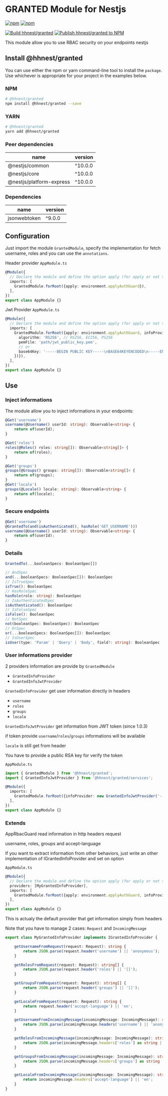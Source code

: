 # GRANTED Module for Nestjs

[![npm](https://img.shields.io/npm/v/%40hhnest%2Fgranted?style=for-the-badge&logo=npm)](https://www.npmjs.com/package/@hhnest/granted)
[![npm](https://img.shields.io/npm/v/%40hhnest%2Fgranted?style=for-the-badge&logo=github&label=github)](https://github.com/hhnest/granted)

[![Build hhnest/granted](https://github.com/hhnest/granted/actions/workflows/main.yml/badge.svg)](https://github.com/hhnest/granted/actions/workflows/main.yml)
[![Publish hhnest/granted to NPM](https://github.com/hhnest/granted/actions/workflows/tag.yml/badge.svg)](https://github.com/hhnest/granted/actions/workflows/tag.yml)



This module allow you to use RBAC security on your endpoints nestjs

## Install @hhnest/granted

You can use either the npm or yarn command-line tool to install the `package`.    
Use whichever is appropriate for your project in the examples below.

### NPM

```bash
# @hhnest/granted
npm install @hhnest/granted --save 
```

### YARN

```bash
# @hhnest/granted
yarn add @hhnest/granted
```

### Peer dependencies

| name | version |
|---|---|
| @nestjs/common | ^10.0.0 |
| @nestjs/core | ^10.0.0 |
| @nestjs/platform-express | ^10.0.0 |

### Dependencies
| name | version |
|---|---|
| jsonwebtoken | ^9.0.0 |

## Configuration

Just import the module `GrantedModule`, specify the implementation for fetch username, roles  and you can use the `annotations`.   


Header provider
`AppModule.ts`
```typescript
@Module({
  // Declare the module and define the option apply (for apply or not the security)
  imports: [
    GrantedModule.forRoot({apply: environment.applyAuthGuard}),
  ],
})
export class AppModule {}
```

Jwt Provider
`AppModule.ts`
```typescript
@Module({
  // Declare the module and define the option apply (for apply or not the security) and GrantedInfoJwtProvider (for decode user info from jwt token)
  imports: [
    GrantedModule.forRoot({apply: environment.applyAuthGuard, infoProvider: new GrantedInfoJwtProvider({
      algorithm: 'RS256', // RS256, EC256, PS256
      pemFile: 'path/jwt_public_key.pem',
      // or
      base64Key: '-----BEGIN PUBLIC KEY-----\nBASE64KEYENCODED\n-----END PUBLIC KEY-----'
    })}),
  ],
})
export class AppModule {}
```

## Use

### Inject informations

The module allow you to inject informations in your endpoints:

```typescript
@Get('username')
username(@Username() userId: string): Observable<string> {
    return of(userId);
}

@Get('roles')
roles(@Roles() roles: string[]): Observable<string[]> {
    return of(roles);
}

@Get('groups')
groups(@Groups() groups: string[]): Observable<string[]> {
    return of(groups);
}
@Get('locale')
groups(@Locale() locale: string): Observable<string> {
    return of(locale);
}
```

### Secure endpoints

```typescript
@Get('username')
@GrantedTo(and(isAuthenticated(), hasRole('GET_USERNAME')))
username(@Username() userId: string): Observable<string> {
    return of(userId);
}
```

### Details

```typescript
GrantedTo(...booleanSpecs: BooleanSpec[])
```

```typescript
// AndSpec
and(...booleanSpecs: BooleanSpec[]): BooleanSpec
// IsTrueSpec
isTrue(): BooleanSpec
// HasRoleSpec
hasRole(role: string): BooleanSpec
// IsAuthenticatedSpec
isAuthenticated(): BooleanSpec
// IsFalseSpec
isFalse(): BooleanSpec
// NotSpec
not(booleanSpec: BooleanSpec): BooleanSpec
// OrSpec
or(...booleanSpecs: BooleanSpec[]): BooleanSpec
// IsUserSpec
isUser(type: 'Param' | 'Query' | 'Body', field?: string): BooleanSpec
```
### User informations provider

2 providers information are provide by `GrantedModule`

- `GrantedInfoProvider`
- `GrantedInfoJwtProvider`

`GrantedInfoProvider` get user information directly in headers

 - `username`
 - `roles`
 - `groups`
 - `locale`

`GrantedInfoJwtProvider` get information from JWT token (since 1.0.3)

if token provide `username`/`roles`/`groups` informations will be available

`locale` is still get from header

You have to provide a public RSA key for verify the token

`AppModule.ts`
```typescript
import { GrantedModule } from '@hhnest/granted';
import { GrantedInfoJwtProvider } from '@hhnest/granted/services';

@Module({
  imports: [
    GrantedModule.forRoot({infoProvider: new GrantedInfoJwtProvider('-----BEGIN PUBLIC KEY-----\nMIIBIj...IDAQAB\n-----END PUBLIC KEY-----', 'RS256')}),
  ],
})
export class AppModule {}
```

### Extends

AppRbacGuard read information in http headers request

username, roles, groups and accept-language

If you want to extract information from other behaviors, just write an other implementation of IGrantedInfoProvider
and set on option

`AppModule.ts`
```typescript
@Module({
  // Declare the module and define the option apply (for apply or not the security)
  providers: [MyGrantedInfoProvider],
  imports: [
    GrantedModule.forRoot({apply: environment.applyAuthGuard, infoProvider: new MyGrantedInfoProvider()}),
  ],
})
export class AppModule {}
```

This is actualy the default provider that get information simply from headers

Note that you have to manage 2 cases: `Request` and `IncomingMessage`

```typescript
export class MyGrantedInfoProvider implements IGrantedInfoProvider {

    getUsernameFromRequest(request: Request): string {
        return JSON.parse(request.header('username') || 'anonymous');
    }

    getRolesFromRequest(request: Request): string[] {
        return JSON.parse(request.header('roles') || '[]');
    }

    getGroupsFromRequest(request: Request): string[] {
        return JSON.parse(request.header('groups') || '[]');
    }

    getLocaleFromRequest(request: Request): string {
        return request.header('accept-language') || 'en';
    }

    getUsernameFromIncomingMessage(incomingMessage: IncomingMessage): string {
        return JSON.parse(incomingMessage.headers('username') || 'anonymous');
    }

    getRolesFromIncomingMessage(incomingMessage: IncomingMessage): string[] {
        return JSON.parse(incomingMessage.headers['roles'] as string || '[]')
    }

    getGroupsFromIncomingMessage(incomingMessage: IncomingMessage): string[] {
        return JSON.parse(incomingMessage.headers['groups'] as string || '[]')
    }

    getLocaleFromIncomingMessage(incomingMessage: IncomingMessage): string {
        return incomingMessage.headers['accept-language'] || 'en';
    }
}
```
